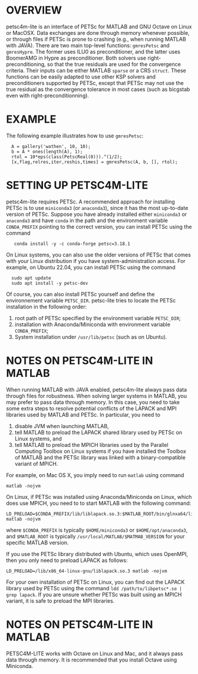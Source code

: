 OVERVIEW
========

petsc4m-lite is an interface of PETSc for MATLAB and GNU Octave on Linux or MacOSX.
Data exchanges are done through memory whenever possible, or through files if PETSc is
prone to crashing (e.g., when running MATLAB with JAVA). There are two main top-level
functions: `gmresPetsc` and `gmresHypre`. The former uses ILU0 as preconditioner,
and the latter uses BoomerAMG in Hypre as preconditioner. Both solvers use
right-preconditioning, so that the true residuals are used for the convergence
criteria. Their inputs can be either MATLAB `sparse` or a CRS `struct`. These
functions can be easily adapted to use other KSP solvers and preconditioners
supported by PETSc, except that PETSc may not use the true residual as the
convergence tolerance in most cases (such as bicgstab even with right-preconditionning).

EXAMPLE
=======

The following example illustrates how to use `gmresPetsc`:
```
  A = gallery('wathen', 10, 10);
  b = A * ones(length(A), 1);
  rtol = 10*eps(class(PetscReal(0))).^(1/2);
  [x,flag,relres,iter,reshis,times] = gmresPetsc(A, b, [], rtol);
```

SETTING UP PETSC4M-LITE
=======================

petsc4m-lite requires PETSc. A recommended approach for installing PETSc
is to use `miniconda3` (or `anaconda3`), since it has the most up-to-date
version of PETSc. Suppose you have already installed either `miniconda3`
or `anaconda3` and have `conda` in the path and the environment variable
`CONDA_PREFIX` pointing to the correct version, you can install PETSc
using the command
```
   conda install -y -c conda-forge petsc=3.18.1
```

On Linux systems, you can also use the older versions of PETSc that comes with
your Linux distribution if you have system-administration access. For example,
on Ubuntu 22.04, you can install PETSc using the command
```
  sudo apt update
  sudo apt install -y petsc-dev
```

Of course, you can also install PETSc yourself and define the environnement
variable `PETSC_DIR`. petsc-lite tries to locate the PETSc installation in the
following order:

1) root path of PETSc specified by the environment variable `PETSC_DIR`;
2) installation with Anaconda/Miniconda with environment variable `CONDA_PREFIX`;
3) System installation under `/usr/lib/petsc` (such as on Ubuntu).


NOTES ON PETSC4M-LITE IN MATLAB
===============================

When running MATLAB with JAVA enabled, petsc4m-lite always pass data through
files for robustness. When solving larger systems in MATLAB, you may prefer to
pass data through memory. In this case, you need to take some extra steps to
resolve potential conflicts of the LAPACK and MPI libraries used by MATLAB
and PETSc. In particular, you need to

1) disable JVM when launching MATLAB,
2) tell MATLAB to preload the LAPACK shared library used by PETSc on Linux systems, and
3) tell MATLAB to preload the MPICH libraries used by the Parallel Computing Toolbox
  on Linux systems if you have installed the Toolbox of MATLAB and the PETSc library
  was linked with a binary-compatible variant of MPICH.

For example, on Mac OS X, you imply need to run `matlab` using command
```
matlab -nojvm
```

On Linux, if PETSc was installed using Anaconda/Miniconda on Linux, which does use
MPICH, you need to to start MATLAB with the following command:

```
LD_PRELOAD=$CONDA_PREFIX/lib/liblapack.so.3:$MATLAB_ROOT/bin/glnxa64/libmpi.so.12:$MATLAB_ROOT/bin/glnxa64/libmpifort.so.12 matlab -nojvm
```

where `$CONDA_PREFIX` is typically `$HOME/miniconda3` or `$HOME/opt/anaconda3`,
and `$MATLAB_ROOT` is typically `/usr/local/MATLAB/$MATMAB_VERSION` for your
specific MATLAB version.

If you use the PETSc library distributed with Ubuntu, which uses OpenMPI, then
you only need to preload LAPACK as follows:
```
LD_PRELOAD=/lib/x86_64-linux-gnu/liblapack.so.3 matlab -nojvm
```
For your own installation of PETSc on Linux, you can find out the LAPACK library
used by PETSc using the command `ldd /path/to/libpetsc*.so | grep lapack`. If you
are unsure whether PETSc was built using an MPICH variant, it is safe to preload
the MPI libraries.

NOTES ON PETSC4M-LITE IN MATLAB
===============================

PETSC4M-LITE works with Octave on Linux and Mac, and it always pass data through
memory. It is recommended that you install Octave using Miniconda.
